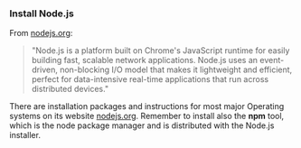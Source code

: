### Install Node.js

From [nodejs.org](http://nodejs.org/):

> "Node.js is a platform built on Chrome's JavaScript runtime for easily building fast, scalable network applications. Node.js uses an event-driven, non-blocking I/O model that makes it lightweight and efficient, perfect for data-intensive real-time applications that run across distributed devices."

There are installation packages and instructions for most major Operating systems on its website [nodejs.org](http://nodejs.org/). Remember to install also the **npm** tool, which is the node package manager and is distributed with the Node.js installer.